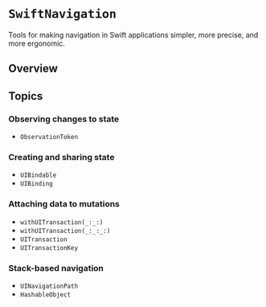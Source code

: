 # ``SwiftNavigation``

Tools for making navigation in Swift applications simpler, more precise, and more ergonomic.

## Overview

<!--TODO-->

## Topics

### Observing changes to state

- ``ObservationToken``

### Creating and sharing state

- ``UIBindable``
- ``UIBinding``

### Attaching data to mutations

- ``withUITransaction(_:_:)``
- ``withUITransaction(_:_:_:)``
- ``UITransaction``
- ``UITransactionKey``

### Stack-based navigation

- ``UINavigationPath``
- ``HashableObject``
